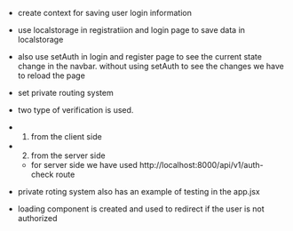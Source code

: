 - create context for saving user login information
- use localstorage in registratiion and login page to save data in localstorage
- also use setAuth in login and register page to see the current state change in the navbar. without using setAuth to see the changes we have to reload the page
 
 - set private routing system
  - two type of verification is used.
   - 1. from the client side
   - 2. from the server side
     - for server side we have used http://localhost:8000/api/v1/auth-check route

- private roting system also has an example of testing in the app.jsx
- loading component is created and used to redirect if the user is not authorized

